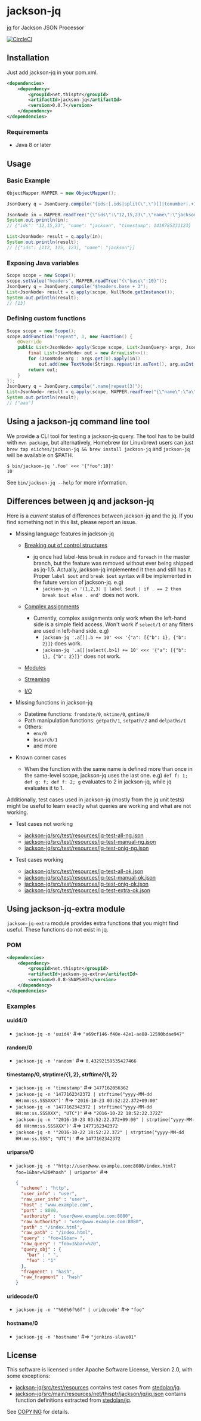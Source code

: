 jackson-jq
==========

[jq](http://stedolan.github.io/jq/) for Jackson JSON Processor

[![CircleCI](https://circleci.com/gh/eiiches/jackson-jq/tree/develop.svg?style=shield)](https://circleci.com/gh/eiiches/jackson-jq/tree/develop)

Installation
------------

Just add jackson-jq in your pom.xml.

```xml
<dependencies>
	<dependency>
		<groupId>net.thisptr</groupId>
		<artifactId>jackson-jq</artifactId>
		<version>0.0.7</version>
	</dependency>
</dependencies>
```

### Requirements

 - Java 8 or later

Usage
-----

### Basic Example

```java
ObjectMapper MAPPER = new ObjectMapper();

JsonQuery q = JsonQuery.compile("{ids:[.ids|split(\",\")[]|tonumber|.+100],name}");

JsonNode in = MAPPER.readTree("{\"ids\":\"12,15,23\",\"name\":\"jackson\",\"timestamp\":1418785331123}");
System.out.println(in);
// {"ids": "12,15,23", "name": "jackson", "timestamp": 1418785331123}

List<JsonNode> result = q.apply(in);
System.out.println(result);
// [{"ids": [112, 115, 123], "name": "jackson"}]
```

### Exposing Java variables

```java
Scope scope = new Scope();
scope.setValue("headers", MAPPER.readTree("{\"base\":10}"));
JsonQuery q = JsonQuery.compile("$headers.base + 3");
List<JsonNode> result = q.apply(scope, NullNode.getInstance());
System.out.println(result);
// [13]
```

### Defining custom functions

```java
Scope scope = new Scope();
scope.addFunction("repeat", 1, new Function() {
	@Override
	public List<JsonNode> apply(Scope scope, List<JsonQuery> args, JsonNode in) throws JsonQueryException {
		final List<JsonNode> out = new ArrayList<>();
		for (JsonNode arg : args.get(0).apply(in))
			out.add(new TextNode(Strings.repeat(in.asText(), arg.asInt())));
		return out;
	}
});
JsonQuery q = JsonQuery.compile(".name|repeat(3)");
List<JsonNode> result = q.apply(scope, MAPPER.readTree("{\"name\":\"a\"}"));
System.out.println(result);
// ["aaa"]
```

Using a jackson-jq command line tool
------------------------------------

We provide a CLI tool for testing a jackson-jq query. The tool has to be build with `mvn package`, but alternatively, Homebrew (or Linuxbrew) users can just `brew tap eiiches/jackson-jq && brew install jackson-jq` and `jackson-jq` will be available on $PATH.

```
$ bin/jackson-jq '.foo' <<< '{"foo":10}'
10
```

See `bin/jackson-jq --help` for more information.


Differences between jq and jackson-jq
-------------------------------------

Here is a *current* status of differences between jackson-jq and the jq. If you find something not in this list, please report an issue.

 - Missing language features in jackson-jq
   - [Breaking out of control structures](https://stedolan.github.io/jq/manual/#Breakingoutofcontrolstructures)
     - jq once had label-less `break` in `reduce` and `foreach` in the master branch, but the feature was removed without ever being shipped as jq-1.5. Actually, jackson-jq implemented it then and still has it. Proper `label $out` and `break $out` syntax will be implemented in the future version of jackson-jq. e.g)
        - `jackson-jq -n '(1,2,3) | label $out | if . == 2 then break $out else . end'` does not work.

   - [Complex assignments](https://stedolan.github.io/jq/manual/#Complexassignments)
     - Currently, complex assignments only work when the left-hand side is a simple field access. Won't work if `select/1` or any filters are used in left-hand side. e.g)
        - `jackson-jq '.a[]|.b += 10' <<< '{"a": [{"b": 1}, {"b": 2}]}` does work.
        - `jackson-jq '.a[]|select(.b>1) += 10' <<< '{"a": [{"b": 1}, {"b": 2}]}'` does not work.

   - [Modules](https://stedolan.github.io/jq/manual/#Modules)
   - [Streaming](https://stedolan.github.io/jq/manual/#Streaming)
   - [I/O](https://stedolan.github.io/jq/manual/#IO)

 - Missing functions in jackson-jq
   - Datetime functions: `fromdate/0`, `mktime/0`, `gmtime/0`
   - Path manipulation functions: `getpath/1`, `setpath/2` and `delpaths/1`
   - Others:
     - `env/0`
     - `bsearch/1`
     - and more

 - Known corner cases
   - When the function with the same name is defined more than once in the same-level scope, jackson-jq uses the last one. e.g) `def f: 1; def g: f; def f: 2; g` evaluates to 2 in jackson-jq, while jq evaluates it to 1.

Additionally, test cases used in jackson-jq (mostly from the jq unit tests) might be useful to learn exactly what queries are working and what are not working.

 - Test cases not working
   - [jackson-jq/src/test/resources/jq-test-all-ng.json](jackson-jq/src/test/resources/jq-test-all-ng.json)
   - [jackson-jq/src/test/resources/jq-test-manual-ng.json](jackson-jq/src/test/resources/jq-test-manual-ng.json)
   - [jackson-jq/src/test/resources/jq-test-onig-ng.json](jackson-jq/src/test/resources/jq-test-onig-ng.json)

 - Test cases working
   - [jackson-jq/src/test/resources/jq-test-all-ok.json](jackson-jq/src/test/resources/jq-test-all-ok.json)
   - [jackson-jq/src/test/resources/jq-test-manual-ok.json](jackson-jq/src/test/resources/jq-test-manual-ok.json)
   - [jackson-jq/src/test/resources/jq-test-onig-ok.json](jackson-jq/src/test/resources/jq-test-onig-ok.json)
   - [jackson-jq/src/test/resources/jq-test-extra-ok.json](jackson-jq/src/test/resources/jq-test-extra-ok.json)

Using jackson-jq-extra module
-----------------------------

`jackson-jq-extra` module provides extra functions that you might find useful. These functions do not exist in jq.

### POM

```xml
<dependencies>
    <dependency>
        <groupId>net.thisptr</groupId>
        <artifactId>jackson-jq-extra</artifactId>
        <version>0.0.8-SNAPSHOT</version>
    </dependency>
</dependencies>
```

### Examples

#### uuid4/0

 - `jackson-jq -n 'uuid4'` #=> `"a69cf146-f40e-42e1-ae88-12590bdae947"`

#### random/0

 - `jackson-jq -n 'random'` #=> `0.43292159535427466`

#### timestamp/0, strptime/{1, 2}, strftime/{1, 2}

 - `jackson-jq -n 'timestamp'` #=> `1477162056362`
 - `jackson-jq -n '1477162342372 | strftime("yyyy-MM-dd HH:mm:ss.SSSXXX")'` #=> `"2016-10-23 03:52:22.372+09:00"`
 - `jackson-jq -n '1477162342372 | strftime("yyyy-MM-dd HH:mm:ss.SSSXXX"; "UTC")'` #=> `"2016-10-22 18:52:22.372Z"`
 - `jackson-jq -n '"2016-10-23 03:52:22.372+09:00" | strptime("yyyy-MM-dd HH:mm:ss.SSSXXX")'` #=> `1477162342372`
 - `jackson-jq -n '"2016-10-22 18:52:22.372" | strptime("yyyy-MM-dd HH:mm:ss.SSS"; "UTC")'` #=> `1477162342372`

#### uriparse/0

 - `jackson-jq -n '"http://user@www.example.com:8080/index.html?foo=1&bar=%20#hash" | uriparse'` #=>
 
   ```json
   {
     "scheme" : "http",
     "user_info" : "user",
     "raw_user_info" : "user",
     "host" : "www.example.com",
     "port" : 8080,
     "authority" : "user@www.example.com:8080",
     "raw_authority" : "user@www.example.com:8080",
     "path" : "/index.html",
     "raw_path" : "/index.html",
     "query" : "foo=1&bar= ",
     "raw_query" : "foo=1&bar=%20",
     "query_obj" : {
       "bar" : " ",
       "foo" : "1"
     },
     "fragment" : "hash",
     "raw_fragment" : "hash"
   }
   ```

#### uridecode/0

 - `jackson-jq -n '"%66%6f%6f" | uridecode'` #=> `"foo"`

#### hostname/0

 - `jackson-jq -n 'hostname'` #=> `"jenkins-slave01"`

License
-------

This software is licensed under Apache Software License, Version 2.0, with some exceptions:

 - [jackson-jq/src/test/resources](jackson-jq/src/test/resources) contains test cases from [stedolan/jq](https://github.com/stedolan/jq).
 - [jackson-jq/src/main/resources/net/thisptr/jackson/jq/jq.json](jackson-jq/src/main/resources/net/thisptr/jackson/jq/jq.json) contains function definitions extracted from [stedolan/jq](https://github.com/stedolan/jq).

See [COPYING](COPYING) for details.
